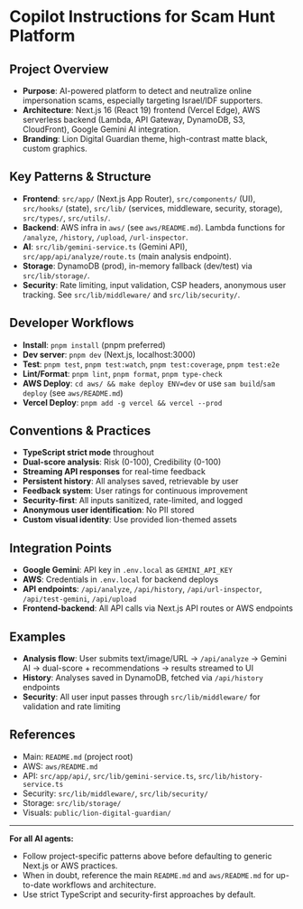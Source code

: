 # Copilot Instructions for Scam Hunt Platform

## Project Overview

- **Purpose**: AI-powered platform to detect and neutralize online impersonation scams, especially targeting Israel/IDF supporters.
- **Architecture**: Next.js 16 (React 19) frontend (Vercel Edge), AWS serverless backend (Lambda, API Gateway, DynamoDB, S3, CloudFront), Google Gemini AI integration.
- **Branding**: Lion Digital Guardian theme, high-contrast matte black, custom graphics.

## Key Patterns & Structure

- **Frontend**: `src/app/` (Next.js App Router), `src/components/` (UI), `src/hooks/` (state), `src/lib/` (services, middleware, security, storage), `src/types/`, `src/utils/`.
- **Backend**: AWS infra in `aws/` (see `aws/README.md`). Lambda functions for `/analyze`, `/history`, `/upload`, `/url-inspector`.
- **AI**: `src/lib/gemini-service.ts` (Gemini API), `src/app/api/analyze/route.ts` (main analysis endpoint).
- **Storage**: DynamoDB (prod), in-memory fallback (dev/test) via `src/lib/storage/`.
- **Security**: Rate limiting, input validation, CSP headers, anonymous user tracking. See `src/lib/middleware/` and `src/lib/security/`.

## Developer Workflows

- **Install**: `pnpm install` (pnpm preferred)
- **Dev server**: `pnpm dev` (Next.js, localhost:3000)
- **Test**: `pnpm test`, `pnpm test:watch`, `pnpm test:coverage`, `pnpm test:e2e`
- **Lint/Format**: `pnpm lint`, `pnpm format`, `pnpm type-check`
- **AWS Deploy**: `cd aws/ && make deploy ENV=dev` or use `sam build`/`sam deploy` (see `aws/README.md`)
- **Vercel Deploy**: `pnpm add -g vercel && vercel --prod`

## Conventions & Practices

- **TypeScript strict mode** throughout
- **Dual-score analysis**: Risk (0-100), Credibility (0-100)
- **Streaming API responses** for real-time feedback
- **Persistent history**: All analyses saved, retrievable by user
- **Feedback system**: User ratings for continuous improvement
- **Security-first**: All inputs sanitized, rate-limited, and logged
- **Anonymous user identification**: No PII stored
- **Custom visual identity**: Use provided lion-themed assets

## Integration Points

- **Google Gemini**: API key in `.env.local` as `GEMINI_API_KEY`
- **AWS**: Credentials in `.env.local` for backend deploys
- **API endpoints**: `/api/analyze`, `/api/history`, `/api/url-inspector`, `/api/test-gemini`, `/api/upload`
- **Frontend-backend**: All API calls via Next.js API routes or AWS endpoints

## Examples

- **Analysis flow**: User submits text/image/URL → `/api/analyze` → Gemini AI → dual-score + recommendations → results streamed to UI
- **History**: Analyses saved in DynamoDB, fetched via `/api/history` endpoints
- **Security**: All user input passes through `src/lib/middleware/` for validation and rate limiting

## References

- Main: `README.md` (project root)
- AWS: `aws/README.md`
- API: `src/app/api/`, `src/lib/gemini-service.ts`, `src/lib/history-service.ts`
- Security: `src/lib/middleware/`, `src/lib/security/`
- Storage: `src/lib/storage/`
- Visuals: `public/lion-digital-guardian/`

---

**For all AI agents:**

- Follow project-specific patterns above before defaulting to generic Next.js or AWS practices.
- When in doubt, reference the main `README.md` and `aws/README.md` for up-to-date workflows and architecture.
- Use strict TypeScript and security-first approaches by default.
